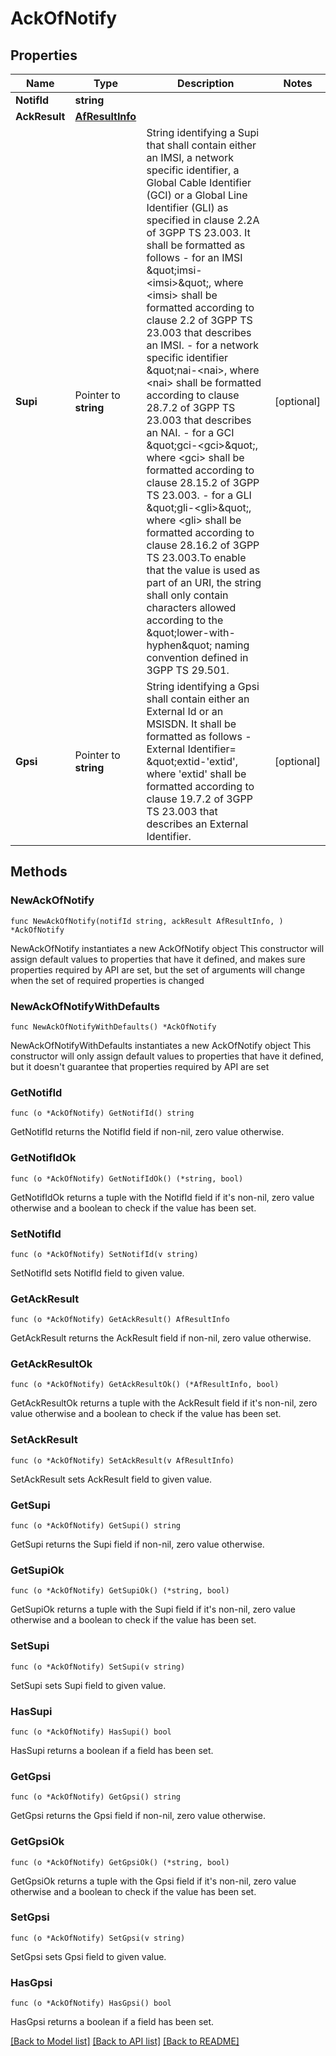 # AckOfNotify

## Properties

Name | Type | Description | Notes
------------ | ------------- | ------------- | -------------
**NotifId** | **string** |  | 
**AckResult** | [**AfResultInfo**](AfResultInfo.md) |  | 
**Supi** | Pointer to **string** | String identifying a Supi that shall contain either an IMSI, a network specific identifier, a Global Cable Identifier (GCI) or a Global Line Identifier (GLI) as specified in clause  2.2A of 3GPP TS 23.003. It shall be formatted as follows  - for an IMSI \&quot;imsi-&lt;imsi&gt;\&quot;, where &lt;imsi&gt; shall be formatted according to clause 2.2    of 3GPP TS 23.003 that describes an IMSI.  - for a network specific identifier \&quot;nai-&lt;nai&gt;, where &lt;nai&gt; shall be formatted    according to clause 28.7.2 of 3GPP TS 23.003 that describes an NAI.  - for a GCI \&quot;gci-&lt;gci&gt;\&quot;, where &lt;gci&gt; shall be formatted according to clause 28.15.2    of 3GPP TS 23.003.  - for a GLI \&quot;gli-&lt;gli&gt;\&quot;, where &lt;gli&gt; shall be formatted according to clause 28.16.2 of    3GPP TS 23.003.To enable that the value is used as part of an URI, the string shall    only contain characters allowed according to the \&quot;lower-with-hyphen\&quot; naming convention    defined in 3GPP TS 29.501.  | [optional] 
**Gpsi** | Pointer to **string** | String identifying a Gpsi shall contain either an External Id or an MSISDN.  It shall be formatted as follows -External Identifier&#x3D; \&quot;extid-&#39;extid&#39;, where &#39;extid&#39;  shall be formatted according to clause 19.7.2 of 3GPP TS 23.003 that describes an  External Identifier.   | [optional] 

## Methods

### NewAckOfNotify

`func NewAckOfNotify(notifId string, ackResult AfResultInfo, ) *AckOfNotify`

NewAckOfNotify instantiates a new AckOfNotify object
This constructor will assign default values to properties that have it defined,
and makes sure properties required by API are set, but the set of arguments
will change when the set of required properties is changed

### NewAckOfNotifyWithDefaults

`func NewAckOfNotifyWithDefaults() *AckOfNotify`

NewAckOfNotifyWithDefaults instantiates a new AckOfNotify object
This constructor will only assign default values to properties that have it defined,
but it doesn't guarantee that properties required by API are set

### GetNotifId

`func (o *AckOfNotify) GetNotifId() string`

GetNotifId returns the NotifId field if non-nil, zero value otherwise.

### GetNotifIdOk

`func (o *AckOfNotify) GetNotifIdOk() (*string, bool)`

GetNotifIdOk returns a tuple with the NotifId field if it's non-nil, zero value otherwise
and a boolean to check if the value has been set.

### SetNotifId

`func (o *AckOfNotify) SetNotifId(v string)`

SetNotifId sets NotifId field to given value.


### GetAckResult

`func (o *AckOfNotify) GetAckResult() AfResultInfo`

GetAckResult returns the AckResult field if non-nil, zero value otherwise.

### GetAckResultOk

`func (o *AckOfNotify) GetAckResultOk() (*AfResultInfo, bool)`

GetAckResultOk returns a tuple with the AckResult field if it's non-nil, zero value otherwise
and a boolean to check if the value has been set.

### SetAckResult

`func (o *AckOfNotify) SetAckResult(v AfResultInfo)`

SetAckResult sets AckResult field to given value.


### GetSupi

`func (o *AckOfNotify) GetSupi() string`

GetSupi returns the Supi field if non-nil, zero value otherwise.

### GetSupiOk

`func (o *AckOfNotify) GetSupiOk() (*string, bool)`

GetSupiOk returns a tuple with the Supi field if it's non-nil, zero value otherwise
and a boolean to check if the value has been set.

### SetSupi

`func (o *AckOfNotify) SetSupi(v string)`

SetSupi sets Supi field to given value.

### HasSupi

`func (o *AckOfNotify) HasSupi() bool`

HasSupi returns a boolean if a field has been set.

### GetGpsi

`func (o *AckOfNotify) GetGpsi() string`

GetGpsi returns the Gpsi field if non-nil, zero value otherwise.

### GetGpsiOk

`func (o *AckOfNotify) GetGpsiOk() (*string, bool)`

GetGpsiOk returns a tuple with the Gpsi field if it's non-nil, zero value otherwise
and a boolean to check if the value has been set.

### SetGpsi

`func (o *AckOfNotify) SetGpsi(v string)`

SetGpsi sets Gpsi field to given value.

### HasGpsi

`func (o *AckOfNotify) HasGpsi() bool`

HasGpsi returns a boolean if a field has been set.


[[Back to Model list]](../README.md#documentation-for-models) [[Back to API list]](../README.md#documentation-for-api-endpoints) [[Back to README]](../README.md)


